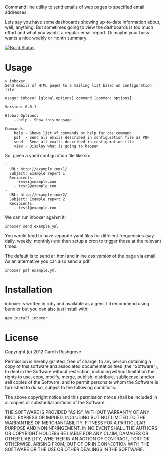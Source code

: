 Command line utility to send emails of web pages to specified email addresses.

Lets say you have some dashboards showing up-to-date information about,
well, anything. But sometimes going to view the dashboards is too much
effort and what you want it a regular email report. Or maybe your boss
wants a nice weekly or month summary.

[![Build
Status](https://secure.travis-ci.org/garethr/inboxer.png)](http://travis-ci.org/garethr/inboxer)

# Usage

    > inboxer
    Send emails of HTML pages to a mailing list based on configuration file

    usage: inboxer [global options] command [command options]

    Version: 0.0.1

    Global Options:
        --help - Show this message

    Commands:
        help - Shows list of commands or help for one command
        pdf  - Send all emails described in configuration file as PDF
        send - Send all emails described in configuration file
        view - Display what is going to happen

So, given a yaml configuration file like so:

    -
      URL: http://example.com/1/
      Subject: Example report 1
      Recipients:
        - test1@example.com
        - test2@example.com
    -
      URL: http://example.com/2/
      Subject: Example report 2
      Recipients:
        - test1@example.com

We can run inboxer against it:

    inboxer send example.yml

You would tend to have separate yaml files for different frequencies
(say daily, weekly, monthly) and then setup a cron to trigger those at
the relevant times.

The default is to send an html and inline css version of the page via
email. As an alternative you can also send a pdf.

    inboxer pdf example.yml

# Installation

inboxer is written in ruby and available as a gem. I'd recommend
using bundler but you can also just install with:

    gem install inboxer

# License

Copyright (c) 2012 Gareth Rushgrove

Permission is hereby granted, free of charge, to any person obtaining
a copy of this software and associated documentation files (the
"Software"), to deal in the Software without restriction, including
without limitation the rights to use, copy, modify, merge, publish,
distribute, sublicense, and/or sell copies of the Software, and to
permit persons to whom the Software is furnished to do so, subject to
the following conditions:

The above copyright notice and this permission notice shall be
included in all copies or substantial portions of the Software.

THE SOFTWARE IS PROVIDED "AS IS", WITHOUT WARRANTY OF ANY KIND,
EXPRESS OR IMPLIED, INCLUDING BUT NOT LIMITED TO THE WARRANTIES OF
MERCHANTABILITY, FITNESS FOR A PARTICULAR PURPOSE AND NONINFRINGEMENT.
IN NO EVENT SHALL THE AUTHORS OR COPYRIGHT HOLDERS BE LIABLE FOR ANY
CLAIM, DAMAGES OR OTHER LIABILITY, WHETHER IN AN ACTION OF CONTRACT,
TORT OR OTHERWISE, ARISING FROM, OUT OF OR IN CONNECTION WITH THE
SOFTWARE OR THE USE OR OTHER DEALINGS IN THE SOFTWARE.
